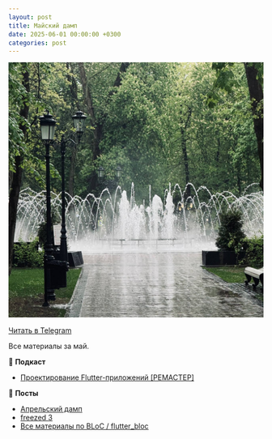 ```yaml
---
layout: post
title: Майский дамп
date: 2025-06-01 00:00:00 +0300
categories: post
---
```


<img src="/assets/posts/2025-06-01.jpg" width="720"/>

[Читать в Telegram](https://t.me/fluttermiddlepodcast/436)

Все материалы за май.

🎵 **Подкаст**

- [Проектирование Flutter-приложений [РЕМАСТЕР]](https://podcasts.apple.com/ru/podcast/flutter-developer-talks/id1648922484?i=1000707890164)

🔖 **Посты**

- [Апрельский дамп](https://t.me/fluttermiddlepodcast/428)
- [freezed 3](https://t.me/fluttermiddlepodcast/430)
- [Все материалы по BLoC / flutter_bloc](https://t.me/fluttermiddlepodcast/432)
